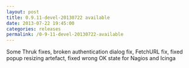 ```yaml
---
layout: post
title: 0.9.11-devel-20130722 available
date: 2013-07-22 19:45:00
categories: releases
permalink: /0-9-11-devel-20130722-available
---
```


Some Thruk fixes, broken authentication dialog fix, FetchURL fix, fixed popup resizing artefact, fixed wrong OK state for Nagios and Icinga


